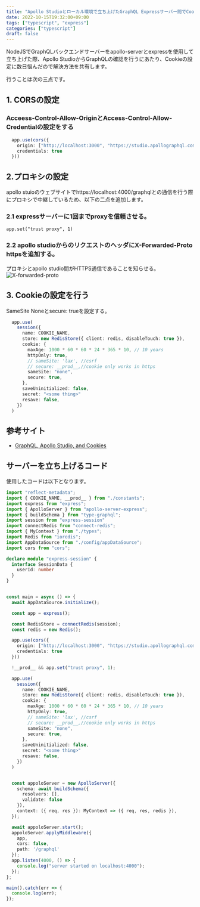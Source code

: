 ```yaml
---
title: "Apollo Studioとローカル環境で立ち上げたGraphQL Expressサーバー間でCookieを使用する"
date: 2022-10-15T19:32:00+09:00
tags: ["typescript", "express"]
categories: ["typescript"]
draft: false
---
```


NodeJSでGraphQLバックエンドサーバーをapollo-serverとexpressを使用して立ち上げた際、Apollo StudioからGraphQLの確認を行うにあたり、Cookieの設定に数日悩んだので解決方法を共有します。
<!--more-->

行うことは次の三点です。

## 1. CORSの設定

### Acceess-Control-Allow-OriginとAccess-Control-Allow-Credentialの設定をする


```typescript
  app.use(cors({
    origin: ["http://localhost:3000", "https://studio.apollographql.com"],
    credentials: true
  }))
```

## 2.プロキシの設定

apollo stuioのウェブサイトでhttps://localhost:4000/graphqlとの通信を行う際にプロキシで中継しているため、以下の二点を追加します。

### 2.1 expressサーバーに1回までproxyを信頼させる。


```
app.set("trust proxy", 1)
```

### 2.2 apollo studioからのリクエストのヘッダにX-Forwarded-Proto httpsを追加する。

プロキシとapollo studio間がHTTPS通信であることを知らせる。
![X-forwarded-proto](/img/634a9ad604bfcac0e454b030.png)


## 3. Cookieの設定を行う

SameSite Noneとsecure: trueを設定する。

```typescript
  app.use(
    session({
      name: COOKIE_NAME,
      store: new RedisStore({ client: redis, disableTouch: true }),
      cookie: {
        maxAge: 1000 * 60 * 60 * 24 * 365 * 10, // 10 years
        httpOnly: true,
        // sameSite: 'lax', //csrf
        // secure: __prod__,//cookie only works in https
        sameSite: "none",
        secure: true,
      },
      saveUninitialized: false,
      secret: "<some thing>"
      resave: false,
    })
  )
```
## 参考サイト
- [GraphQL, Apollo Studio, and Cookies](https://blog.devgenius.io/graphql-apollo-studio-and-cookies-5d8519d0ca7e)

## サーバーを立ち上げるコード

使用したコードは以下となります。


```typescript
import "reflect-metadata";
import { COOKIE_NAME, __prod__ } from "./constants";
import express from "express";
import { ApolloServer } from "apollo-server-express";
import { buildSchema } from "type-graphql";
import session from "express-session"
import connectRedis from "connect-redis";
import { MyContext } from "./types";
import Redis from "ioredis";
import AppDataSource from "./config/appDataSource";
import cors from "cors";

declare module "express-session" {
  interface SessionData {
    userId: number
  }
}


const main = async () => {
  await AppDataSource.initialize();

  const app = express();

  const RedisStore = connectRedis(session);
  const redis = new Redis();

  app.use(cors({
    origin: ["http://localhost:3000", "https://studio.apollographql.com"],
    credentials: true
  }))

  !__prod__ && app.set("trust proxy", 1);

  app.use(
    session({
      name: COOKIE_NAME,
      store: new RedisStore({ client: redis, disableTouch: true }),
      cookie: {
        maxAge: 1000 * 60 * 60 * 24 * 365 * 10, // 10 years
        httpOnly: true,
        // sameSite: 'lax', //csrf
        // secure: __prod__,//cookie only works in https
        sameSite: "none",
        secure: true,
      },
      saveUninitialized: false,
      secret: "<some thing>"
      resave: false,
    })
  )


  const appoloServer = new ApolloServer({
    schema: await buildSchema({
      resolvers: [],
      validate: false
    }),
    context: ({ req, res }): MyContext => ({ req, res, redis }),
  });

  await appoloServer.start();
  appoloServer.applyMiddleware({
    app,
    cors: false,
    path: '/graphql'
  });
  app.listen(4000, () => {
    console.log("server started on localhost:4000");
  });
};

main().catch(err => {
  console.log(err);
});
```


